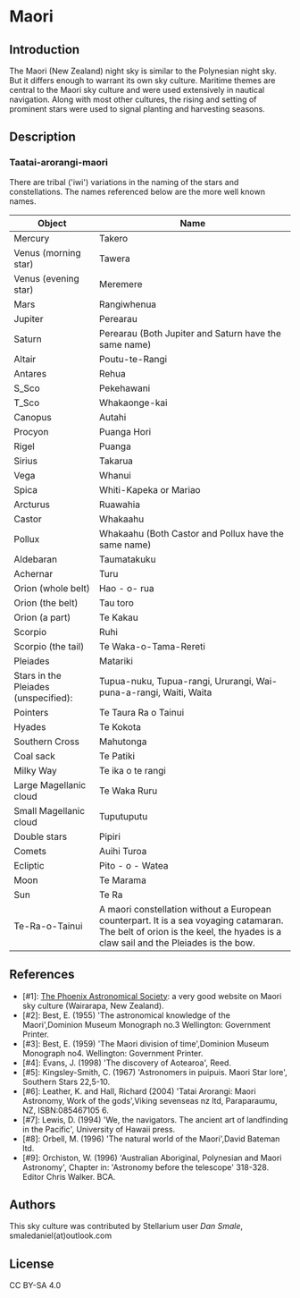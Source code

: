 # Maori

## Introduction

The Maori (New Zealand) night sky is similar to the Polynesian night sky. But it differs enough to warrant its own sky culture. Maritime themes are central to the Maori sky culture and were used extensively in nautical navigation. Along with most other cultures, the rising and setting of prominent stars were used to signal planting and harvesting seasons.

## Description

### Taatai-arorangi-maori

There are tribal ('iwi') variations in the naming of the stars and constellations. The names referenced below are the more well known names.

   |Object|Name|
   |--------|------|
   |Mercury|Takero|
   |Venus (morning star)|Tawera|
   |Venus (evening star)|Meremere|
   |Mars|Rangiwhenua|
   |Jupiter|Perearau|
   |Saturn|Perearau (Both Jupiter and Saturn have the same name)|
   |Altair|Poutu-te-Rangi|
   |Antares|Rehua|
   |S_Sco|Pekehawani|
   |T_Sco|Whakaonge-kai|
   |Canopus|Autahi|
   |Procyon|Puanga Hori|
   |Rigel|Puanga|
   |Sirius|Takarua|
   |Vega|Whanui|
   |Spica|Whiti-Kapeka or Mariao|
   |Arcturus|Ruawahia|
   |Castor|Whakaahu|
   |Pollux|Whakaahu (Both Castor and Pollux have the same name)|
   |Aldebaran|Taumatakuku|
   |Achernar|Turu|
   |Orion (whole belt)|Hao - o- rua|
   |Orion (the belt)|Tau toro|
   |Orion (a part)|Te Kakau|
   |Scorpio|Ruhi|
   |Scorpio (the tail)|Te Waka-o-Tama-Rereti|
   |Pleiades|Matariki|
   |Stars in the Pleiades (unspecified):|Tupua-nuku, Tupua-rangi, Ururangi, Wai-puna-a-rangi, Waiti, Waita|
   |Pointers|Te Taura Ra o Tainui|
   |Hyades|Te Kokota|
   |Southern Cross|Mahutonga|
   |Coal sack|Te Patiki|
   |Milky Way|Te ika o te rangi|
   |Large Magellanic cloud|Te Waka Ruru|
   |Small Magellanic cloud|Tuputuputu|
   |Double stars|Pipiri|
   |Comets|Auihi Turoa|
   |Ecliptic|Pito - o - Watea|
   |Moon|Te Marama|
   |Sun|Te Ra|
   |Te-Ra-o-Tainui|A maori constellation without a European counterpart. It is a sea voyaging catamaran. The belt of orion is the keel, the hyades is a claw sail and the Pleiades is the bow.|


## References

 - [#1]: [The Phoenix Astronomical Society](http://www.astronomynz.org/): a very good website on Maori sky culture (Wairarapa, New Zealand).
 - [#2]: Best, E. (1955) 'The astronomical knowledge of the Maori',Dominion Museum Monograph no.3 Wellington: Government Printer.
 - [#3]: Best, E. (1959) 'The Maori division of time',Dominion Museum Monograph no4. Wellington: Government Printer.
 - [#4]: Evans, J. (1998) 'The discovery of Aotearoa', Reed.
 - [#5]: Kingsley-Smith, C. (1967) 'Astronomers in puipuis. Maori Star lore', Southern Stars 22,5-10.
 - [#6]: Leather, K. and Hall, Richard (2004) 'Tatai Arorangi: Maori Astronomy, Work of the gods',Viking sevenseas nz ltd, Paraparaumu, NZ, ISBN:085467105 6.
 - [#7]: Lewis, D. (1994) 'We, the navigators. The ancient art of landfinding in the Pacific', University of Hawaii press.
 - [#8]: Orbell, M. (1996) 'The natural world of the Maori',David Bateman ltd.
 - [#9]: Orchiston, W. (1996) 'Australian Aboriginal, Polynesian and Maori Astronomy', Chapter in: 'Astronomy before the telescope' 318-328. Editor Chris Walker. BCA.

## Authors

This sky culture was contributed by Stellarium user *Dan Smale*, smaledaniel(at)outlook.com

## License

CC BY-SA 4.0
